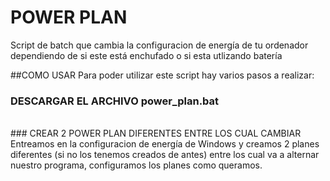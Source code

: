 # POWER PLAN
Script de batch que cambia la configuracion de energía de tu ordenador dependiendo de si este está enchufado o si esta utlizando batería

##COMO USAR
Para poder utilizar este script hay varios pasos a realizar: 
### DESCARGAR EL ARCHIVO power_plan.bat
<br />
### CREAR 2 POWER PLAN DIFERENTES ENTRE LOS CUAL CAMBIAR
Entreamos en la configuracion de energía de Windows y creamos 2 planes diferentes (si no los tenemos creados de antes) entre los cual va a alternar nuestro programa, configuramos los planes como queramos.
<br />
